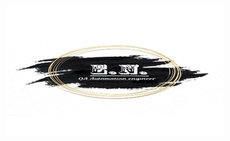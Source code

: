 
<Img src="https://github.com/edgar8686/git-gui/blob/main/TWMC1818.png?raw=true" Width="800" Height="300">


